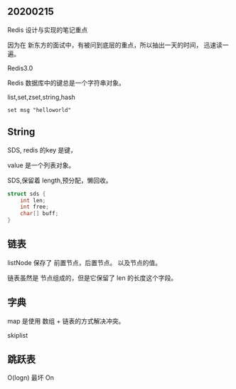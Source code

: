 
## 20200215

Redis 设计与实现的笔记重点

因为在 新东方的面试中，有被问到底层的重点，所以抽出一天的时间，
迅速读一遍。

Redis3.0

Redis 数据库中的键总是一个字符串对象。

list,set,zset,string,hash

```
set msg "helloworld"
```

## String

SDS, redis 的key 是键，

value 是一个列表对象。

SDS,保留着 length,预分配，懒回收。

```c
struct sds {
    int len;
    int free;
    char[] buff;
}
```

## 链表

listNode 保存了 前置节点，后置节点。 以及节点的值。

链表虽然是 节点组成的，但是它保留了 len 的长度这个字段。

## 字典

map 是使用 数组 + 链表的方式解决冲突。

skiplist

## 跳跃表 
O(logn)
最坏 On

